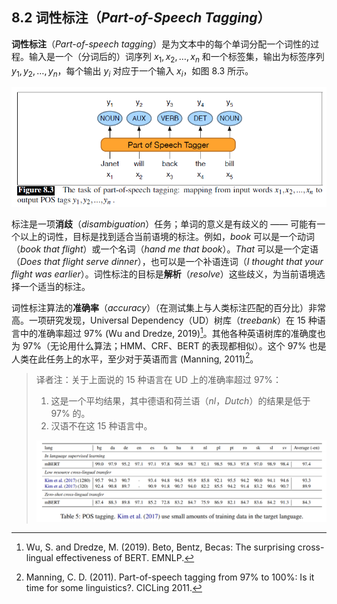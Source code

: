 ## 8.2 词性标注（*Part-of-Speech Tagging*）

**词性标注**（*Part-of-speech tagging*）是为文本中的每个单词分配一个词性的过程。输入是一个（分词后的）词序列 $x_1,x_2,\ldots,x_n$ 和一个标签集，输出为标签序列 $y_1,y_2,\ldots,y_n$，每个输出 $y_i$ 对应于一个输入 $x_i$，如图 8.3 所示。

![图 8.3](assets/fig8.3.png)

标注是一项**消歧**（*disambiguation*）任务；单词的意义是有歧义的 —— 可能有一个以上的词性，目标是找到适合当前语境的标注。例如，*book* 可以是一个动词（*book that flight*）或一个名词（*hand me that book*）。*That* 可以是一个定语（*Does that flight serve dinner*），也可以是一个补语连词（*I thought that your flight was earlier*）。词性标注的目标是**解析**（*resolve*）这些歧义，为当前语境选择一个适当的标注。

词性标注算法的**准确率**（*accuracy*）（在测试集上与人类标注匹配的百分比）非常高。一项研究发现，Universal Dependency（UD）树库（*treebank*）在 15 种语言中的准确率超过 97% (Wu and Dredze, 2019)[^1]。其他各种英语树库的准确度也为 97%（无论用什么算法；HMM、CRF、BERT 的表现都相似）。这个 97% 也是人类在此任务上的水平，至少对于英语而言 (Manning, 2011)[^2]。

> 译者注：关于上面说的 15 种语言在 UD 上的准确率超过 97%：
>
> 1. 这是一个平均结果，其中德语和荷兰语（*nl*，*Dutch*）的结果是低于 97% 的。
> 2. 汉语不在这 15 种语言中。
> 
> ![15 种语言在 UD 上的测试结果](assets/pos-tagging-test.png)

[^1]: Wu, S. and Dredze, M. (2019). Beto, Bentz, Becas: The surprising cross-lingual effectiveness of BERT. EMNLP.  
[^2]: Manning, C. D. (2011). Part-of-speech tagging from 97% to 100%: Is it time for some linguistics?. CICLing 2011.

